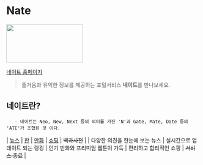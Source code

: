 # Nate 
<img src="https://img1.daumcdn.net/thumb/R800x0/?scode=mtistory2&fname=https%3A%2F%2Fk.kakaocdn.net%2Fdn%2FTyLPc%2Fbtqw8B8756m%2FBsp5Vk1DqASQiCNbCpMhck%2Fimg.jpg" width="200" height="100">

[네이트 홈페이지](www.nate.com"네이트")  
> 즐거움과 유익한 정보를 제공하는 포털서비스 **네이트**를 만나보세요.

## 네이트란?
```- 1999년 개설된 SK커뮤니케이션즈에서 운영하는 유무선 포털 사이트
   - 네이트는 Neo, New, Next 등의 의미를 가진 'N'과 Gate, Mate, Date 등의 'ATE'가 조합된 것 이다.
```

| [뉴스](https://news.nate.com/"뉴스") | [판](https://pann.nate.com/"판") | [만화](https://comics.nate.com/main/"만화") | [쇼핑](https://shopping.nate.com/#!top"쇼핑") | ~~백과사전~~ |
| 다양한 의견을 한눈에 보는 뉴스 | 실시간으로 업데이트 되는 랭킹 | 인기 만화와 프리미엄 웹툰이 가득  | 편리하고 합리적인 쇼핑 | ~~서비스 종료~~ | 

